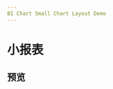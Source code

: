 ```yaml
---
BI Chart Small Chart Layout Demo
---
```


# 小报表

## 预览

<demo src="../demos/basic/BasicBarDemo.vue"></demo>
